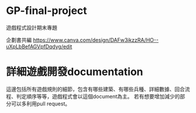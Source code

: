# GP-final-project
遊戲程式設計期末專題

企劃書共編
https://www.canva.com/design/DAFw3ikzzRA/HO--uXpLbBefAGVpfDqdyg/edit

# 詳細遊戲開發documentation
這邊包括所有遊戲規則的細節，包含有哪些建築、有哪些兵種、詳細數據、回合流程、判定順序等等，遊戲程式會以這個document為主。
若有想要增加減少的部分可以多利用pull request。
